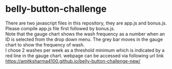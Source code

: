 # belly-button-challenge
There are two javascript files in this repository, they are app.js and bonus.js.  Please compile app.js file first followed by bonus.js.  
Note that the gauge chart shows the wash frequency as a number when an ID is selected from the drop down menu.  The grey bar moves in the gauge chart to show the frequency of wash.  
I chose 2 washes per week as a threshold minimum which is indicated by a red line in the gauge chart.
webpage can be accessed via following url link
https://amitksharma4100.github.io/belly-button-challenge-new/
